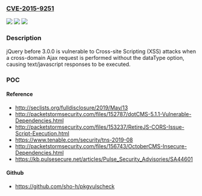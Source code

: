 ### [CVE-2015-9251](https://cve.mitre.org/cgi-bin/cvename.cgi?name=CVE-2015-9251)
![](https://img.shields.io/static/v1?label=Product&message=n%2Fa&color=blue)
![](https://img.shields.io/static/v1?label=Version&message=n%2Fa&color=blue)
![](https://img.shields.io/static/v1?label=Vulnerability&message=n%2Fa&color=brighgreen)

### Description

jQuery before 3.0.0 is vulnerable to Cross-site Scripting (XSS) attacks when a cross-domain Ajax request is performed without the dataType option, causing text/javascript responses to be executed.

### POC

#### Reference
- http://seclists.org/fulldisclosure/2019/May/13
- http://packetstormsecurity.com/files/152787/dotCMS-5.1.1-Vulnerable-Dependencies.html
- http://packetstormsecurity.com/files/153237/RetireJS-CORS-Issue-Script-Execution.html
- https://www.tenable.com/security/tns-2019-08
- http://packetstormsecurity.com/files/156743/OctoberCMS-Insecure-Dependencies.html
- https://kb.pulsesecure.net/articles/Pulse_Security_Advisories/SA44601

#### Github
- https://github.com/sho-h/pkgvulscheck

